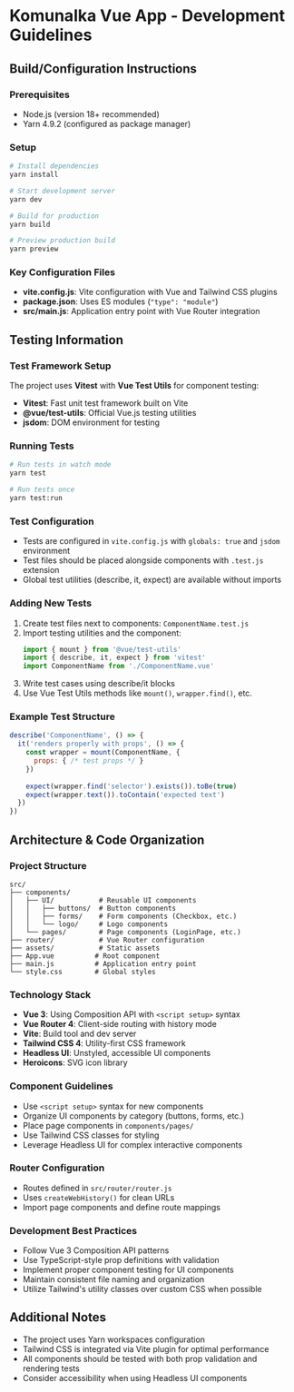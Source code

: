 # Komunalka Vue App - Development Guidelines

## Build/Configuration Instructions

### Prerequisites
- Node.js (version 18+ recommended)
- Yarn 4.9.2 (configured as package manager)

### Setup
```bash
# Install dependencies
yarn install

# Start development server
yarn dev

# Build for production
yarn build

# Preview production build
yarn preview
```

### Key Configuration Files
- **vite.config.js**: Vite configuration with Vue and Tailwind CSS plugins
- **package.json**: Uses ES modules (`"type": "module"`)
- **src/main.js**: Application entry point with Vue Router integration

## Testing Information

### Test Framework Setup
The project uses **Vitest** with **Vue Test Utils** for component testing:

- **Vitest**: Fast unit test framework built on Vite
- **@vue/test-utils**: Official Vue.js testing utilities
- **jsdom**: DOM environment for testing

### Running Tests
```bash
# Run tests in watch mode
yarn test

# Run tests once
yarn test:run
```

### Test Configuration
- Tests are configured in `vite.config.js` with `globals: true` and `jsdom` environment
- Test files should be placed alongside components with `.test.js` extension
- Global test utilities (describe, it, expect) are available without imports

### Adding New Tests
1. Create test files next to components: `ComponentName.test.js`
2. Import testing utilities and the component:
   ```javascript
   import { mount } from '@vue/test-utils'
   import { describe, it, expect } from 'vitest'
   import ComponentName from './ComponentName.vue'
   ```
3. Write test cases using describe/it blocks
4. Use Vue Test Utils methods like `mount()`, `wrapper.find()`, etc.

### Example Test Structure
```javascript
describe('ComponentName', () => {
  it('renders properly with props', () => {
    const wrapper = mount(ComponentName, {
      props: { /* test props */ }
    })
    
    expect(wrapper.find('selector').exists()).toBe(true)
    expect(wrapper.text()).toContain('expected text')
  })
})
```

## Architecture & Code Organization

### Project Structure
```
src/
├── components/
│   ├── UI/           # Reusable UI components
│   │   ├── buttons/  # Button components
│   │   ├── forms/    # Form components (Checkbox, etc.)
│   │   └── logo/     # Logo components
│   └── pages/        # Page components (LoginPage, etc.)
├── router/           # Vue Router configuration
├── assets/           # Static assets
├── App.vue          # Root component
├── main.js          # Application entry point
└── style.css        # Global styles
```

### Technology Stack
- **Vue 3**: Using Composition API with `<script setup>` syntax
- **Vue Router 4**: Client-side routing with history mode
- **Vite**: Build tool and dev server
- **Tailwind CSS 4**: Utility-first CSS framework
- **Headless UI**: Unstyled, accessible UI components
- **Heroicons**: SVG icon library

### Component Guidelines
- Use `<script setup>` syntax for new components
- Organize UI components by category (buttons, forms, etc.)
- Place page components in `components/pages/`
- Use Tailwind CSS classes for styling
- Leverage Headless UI for complex interactive components

### Router Configuration
- Routes defined in `src/router/router.js`
- Uses `createWebHistory()` for clean URLs
- Import page components and define route mappings

### Development Best Practices
- Follow Vue 3 Composition API patterns
- Use TypeScript-style prop definitions with validation
- Implement proper component testing for UI components
- Maintain consistent file naming and organization
- Utilize Tailwind's utility classes over custom CSS when possible

## Additional Notes
- The project uses Yarn workspaces configuration
- Tailwind CSS is integrated via Vite plugin for optimal performance
- All components should be tested with both prop validation and rendering tests
- Consider accessibility when using Headless UI components